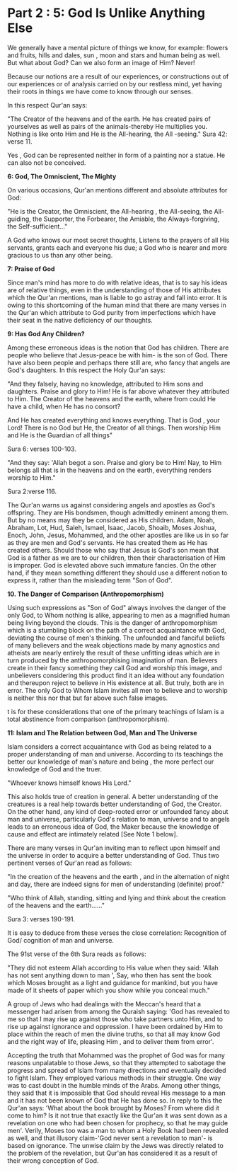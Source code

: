 Part 2 : 5: God Is Unlike Anything Else
=======================================

We generally have a mental picture of things we know, for example:
flowers and fruits, hills and dales, sun , moon and stars and human
being as well. But what about God? Can we also form an image of Him?
Never!

Because our notions are a result of our experiences, or constructions
out of our experiences or of analysis carried on by our restless mind,
yet having their roots in things we have come to know through our
senses.

In this respect Qur'an says:

"The Creator of the heavens and of the earth. He has created pairs of
yourselves as well as pairs of the animals-thereby He multiplies you.
Nothing is like onto Him and He is the All-hearing, the All -seeing."
Sura 42: verse 11.

Yes , God can be represented neither in form of a painting nor a
statue. He can also not be conceived.

**6: God, The Omniscient, The Mighty**

On various occasions, Qur'an mentions different and absolute attributes
for God:

"He is the Creator, the Omniscient, the All-hearing , the All-seeing,
the All-guiding, the Supporter, the Forbearer, the Amiable, the
Always-forgiving, the Self-sufficient..."

A God who knows our most secret thoughts, Listens to the prayers of all
His servants, grants each and everyone his due; a God who is nearer and
more gracious to us than any other being.

**7: Praise of God**

Since man's mind has more to do with relative ideas, that is to say his
ideas are of relative things, even in the understanding of those of His
attributes which the Qur'an mentions, man is liable to go astray and
fall into error. It is owing to this shortcoming of the human mind that
there are many verses in the Qur'an which attribute to God purity from
imperfections which have their seat in the native deficiency of our
thoughts.

**9: Has God Any Children?**

Among these erroneous ideas is the notion that God has children. There
are people who believe that Jesus-peace be with him- is the son of God.
There have also been people and perhaps there still are, who fancy that
angels are God's daughters. In this respect the Holy Qur'an says:

"And they falsely, having no knowledge, attributed to Him sons and
daughters. Praise and glory to Him! He is far above whatever they
attributed to Him. The Creator of the heavens and the earth, where from
could He have a child, when He has no consort?

And He has created everything and knows everything. That is God , your
Lord! There is no God but He, the Creator of all things. Then worship
Him and He is the Guardian of all things"

Sura 6: verses 100-103.

"And they say: 'Allah begot a son. Praise and glory be to Him! Nay, to
Him belongs all that is in the heavens and on the earth, everything
renders worship to Him."

Sura 2:verse 116.

The Qur'an warns us against considering angels and apostles as God's
offspring. They are His bondsmen, though admittedly eminent among them.
But by no means may they be considered as His children. Adam, Noah,
Abraham, Lot, Hud, Saleh, Ismael, Isaac, Jacob, Shoaib, Moses Joshua,
Enoch, John, Jesus, Mohammed, and the other apostles are like us in so
far as they are men and God's servants. He has created them as He has
created others. Should those who say that Jesus is God's son mean that
God is a father as we are to our children, then their characterisation
of Him is improper. God is elevated above such immature fancies. On the
other hand, if they mean something different they should use a different
notion to express it, rather than the misleading term "Son of God".

**10. The Danger of Comparison (Anthropomorphism)**

Using such expressions as "Son of God" always involves the danger of
the only God, to Whom nothing is alike, appearing to men as a magnified
human being living beyond the clouds. This is the danger of
anthropomorphism which is a stumbling block on the path of a correct
acquaintance with God, deviating the course of men's thinking. The
unfounded and fanciful beliefs of many believers and the weak objections
made by many agnostics and atheists are nearly entirely the result of
these unfitting ideas which are in turn produced by the
anthropomorphising imagination of man. Believers create in their fancy
something they call God and worship this image, and unbelievers
considering this product find it an idea without any foundation and
thereupon reject to believe in His existence at all. But truly, both are
in error. The only God to Whom Islam invites all men to believe and to
worship is neither this nor that but far above such false images.

t is for these considerations that one of the primary teachings of
Islam is a total abstinence from comparison (anthropomorphism).

**11: Islam and The Relation between God, Man and The Universe**

Islam considers a correct acquaintance with God as being related to a
proper understanding of man and universe. According to its teachings the
better our knowledge of man's nature and being , the more perfect our
knowledge of God and the truer.

"Whoever knows himself knows His Lord."

This also holds true of creation in general. A better understanding of
the creatures is a real help towards better understanding of God, the
Creator. On the other hand, any kind of deep-rooted error or unfounded
fancy about man and universe, particularly God's relation to man,
universe and to angels leads to an erroneous idea of God, the Maker
because the knowledge of cause and effect are intimately related [See
Note 1 below].

There are many verses in Qur'an inviting man to reflect upon himself
and the universe in order to acquire a better understanding of God. Thus
two pertinent verses of Qur'an read as follows:

"In the creation of the heavens and the earth , and in the alternation
of night and day, there are indeed signs for men of understanding
(definite) proof."

"Who think of Allah, standing, sitting and lying and think about the
creation of the heavens and the earth……"

Sura 3: verses 190-191.

It is easy to deduce from these verses the close correlation:
Recognition of God/ cognition of man and universe.

The 91st verse of the 6th Sura reads as follows:

"They did not esteem Allah according to His value when they said:
'Allah has not sent anything down to man ', Say, who then has sent the
book which Moses brought as a light and guidance for mankind, but you
have made of it sheets of paper which you show while you conceal
much."

A group of Jews who had dealings with the Meccan's heard that a
messenger had arisen from among the Quraish saying: 'God has revealed to
me so that I may rise up against those who take partners unto Him, and
to rise up against ignorance and oppression. I have been ordained by Him
to place within the reach of men the divine truths, so that all may know
God and the right way of life, pleasing Him , and to deliver them from
error'.

Accepting the truth that Mohammed was the prophet of God was for many
reasons unpalatable to those Jews, so that they attempted to sabotage
the progress and spread of Islam from many directions and eventually
decided to fight Islam. They employed various methods in their struggle.
One way was to cast doubt in the humble minds of the Arabs. Among other
things, they said that it is impossible that God should reveal His
message to a man and it has not been known of God that He has done so.
In reply to this the Qur'an says: 'What about the book brought by Moses?
From where did it come to him? Is it not true that exactly like the
Qur'an it was sent down as a revelation on one who had been chosen for
prophecy, so that he may guide men'. Verily, Moses too was a man to whom
a Holy Book had been revealed as well, and that illusory claim-'God
never sent a revelation to man'- is based on ignorance. The unwise claim
by the Jews was directly related to the problem of the revelation, but
Qur'an has considered it as a result of their wrong conception of God.

